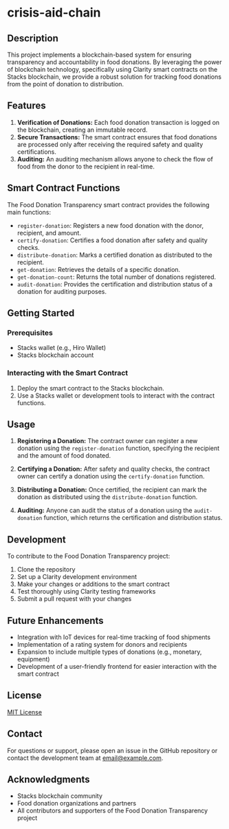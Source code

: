 # crisis-aid-chain

## Description

This project implements a blockchain-based system for ensuring transparency and accountability in food donations. By leveraging the power of blockchain technology, specifically using Clarity smart contracts on the Stacks blockchain, we provide a robust solution for tracking food donations from the point of donation to distribution.

## Features

1. **Verification of Donations:** Each food donation transaction is logged on the blockchain, creating an immutable record.
2. **Secure Transactions:** The smart contract ensures that food donations are processed only after receiving the required safety and quality certifications.
3. **Auditing:** An auditing mechanism allows anyone to check the flow of food from the donor to the recipient in real-time.

## Smart Contract Functions

The Food Donation Transparency smart contract provides the following main functions:

- `register-donation`: Registers a new food donation with the donor, recipient, and amount.
- `certify-donation`: Certifies a food donation after safety and quality checks.
- `distribute-donation`: Marks a certified donation as distributed to the recipient.
- `get-donation`: Retrieves the details of a specific donation.
- `get-donation-count`: Returns the total number of donations registered.
- `audit-donation`: Provides the certification and distribution status of a donation for auditing purposes.

## Getting Started

### Prerequisites

- Stacks wallet (e.g., Hiro Wallet)
- Stacks blockchain account

### Interacting with the Smart Contract

1. Deploy the smart contract to the Stacks blockchain.
2. Use a Stacks wallet or development tools to interact with the contract functions.

## Usage

1. **Registering a Donation:**
   The contract owner can register a new donation using the `register-donation` function, specifying the recipient and the amount of food donated.

2. **Certifying a Donation:**
   After safety and quality checks, the contract owner can certify a donation using the `certify-donation` function.

3. **Distributing a Donation:**
   Once certified, the recipient can mark the donation as distributed using the `distribute-donation` function.

4. **Auditing:**
   Anyone can audit the status of a donation using the `audit-donation` function, which returns the certification and distribution status.

## Development

To contribute to the Food Donation Transparency project:

1. Clone the repository
2. Set up a Clarity development environment
3. Make your changes or additions to the smart contract
4. Test thoroughly using Clarity testing frameworks
5. Submit a pull request with your changes

## Future Enhancements

- Integration with IoT devices for real-time tracking of food shipments
- Implementation of a rating system for donors and recipients
- Expansion to include multiple types of donations (e.g., monetary, equipment)
- Development of a user-friendly frontend for easier interaction with the smart contract

## License

[MIT License](LICENSE)

## Contact

For questions or support, please open an issue in the GitHub repository or contact the development team at [email@example.com](mailto:email@example.com).

## Acknowledgments

- Stacks blockchain community
- Food donation organizations and partners
- All contributors and supporters of the Food Donation Transparency project
